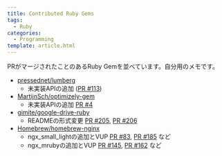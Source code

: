```yaml
---
title: Contributed Ruby Gems
tags:
  - Ruby
categories:
  - Programming
template: article.html
---
```

PRがマージされたことのあるRuby Gemを並べています。自分用のメモです。

- <i class="fa fa-github"></i> [pressednet/lumberg](https://github.com/pressednet/lumberg)  
  - 未実装APIの追加 ([PR #113](https://github.com/pressednet/lumberg/pull/113))
- <i class="fa fa-github"></i> [MartijnSch/optimizely-gem](https://github.com/MartijnSch/optimizely-gem)  
  - 未実装APIの追加 [PR #4](https://github.com/MartijnSch/optimizely-gem/pull/4)
- <i class="fa fa-github"></i> [gimite/google-drive-ruby](https://github.com/gimite/google-drive-ruby)  
  - READMEの形式変更 [PR #205](https://github.com/gimite/google-drive-ruby/pull/205), [PR #206](https://github.com/gimite/google-drive-ruby/pull/206)
- <i class="fa fa-github"></i> [Homebrew/homebrew-nginx](https://github.com/Homebrew/homebrew-nginx)  
  - ngx_small_lightの追加とVUP [PR #83](https://github.com/Homebrew/homebrew-nginx/pull/83), [PR #185](https://github.com/Homebrew/homebrew-nginx/pull/185) など  
  - ngx_mrubyの追加とVUP [PR #145](https://github.com/Homebrew/homebrew-nginx/pull/145), [PR #162](https://github.com/Homebrew/homebrew-nginx/pull/162) など  

